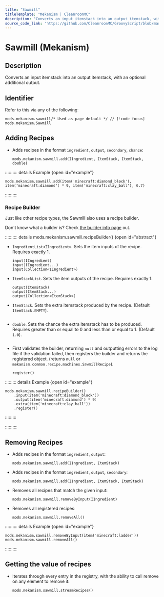 ```yaml
---
title: "Sawmill"
titleTemplate: "Mekanism | CleanroomMC"
description: "Converts an input itemstack into an output itemstack, with an optional additional output."
source_code_link: "https://github.com/CleanroomMC/GroovyScript/blob/master/src/main/java/com/cleanroommc/groovyscript/compat/mods/mekanism/Sawmill.java"
---
```


# Sawmill (Mekanism)

## Description

Converts an input itemstack into an output itemstack, with an optional additional output.

## Identifier

Refer to this via any of the following:

```groovy:no-line-numbers {1}
mods.mekanism.sawmill/* Used as page default */ // [!code focus]
mods.mekanism.Sawmill
```


## Adding Recipes

- Adds recipes in the format `ingredient`, `output`, `secondary`, `chance`:

    ```groovy:no-line-numbers
    mods.mekanism.sawmill.add(IIngredient, ItemStack, ItemStack, double)
    ```

:::::::::: details Example {open id="example"}
```groovy:no-line-numbers
mods.mekanism.sawmill.add(item('minecraft:diamond_block'), item('minecraft:diamond') * 9, item('minecraft:clay_ball'), 0.7)
```

::::::::::

### Recipe Builder

Just like other recipe types, the Sawmill also uses a recipe builder.

Don't know what a builder is? Check [the builder info page](../../../groovy/builder.md) out.

:::::::::: details mods.mekanism.sawmill.recipeBuilder() {open id="abstract"}
- `IngredientList<IIngredient>`. Sets the item inputs of the recipe. Requires exactly 1.

    ```groovy:no-line-numbers
    input(IIngredient)
    input(IIngredient...)
    input(Collection<IIngredient>)
    ```

- `ItemStackList`. Sets the item outputs of the recipe. Requires exactly 1.

    ```groovy:no-line-numbers
    output(ItemStack)
    output(ItemStack...)
    output(Collection<ItemStack>)
    ```

- `ItemStack`. Sets the extra itemstack produced by the recipe. (Default `ItemStack.EMPTY`).

    ```groovy:no-line-numbers
    ```

- `double`. Sets the chance the extra itemstack has to be produced. Requires greater than or equal to 0 and less than or equal to 1. (Default `1.0`).

    ```groovy:no-line-numbers
    ```

- First validates the builder, returning `null` and outputting errors to the log file if the validation failed, then registers the builder and returns the registered object. (returns `null` or `mekanism.common.recipe.machines.SawmillRecipe`).

    ```groovy:no-line-numbers
    register()
    ```

::::::::: details Example {open id="example"}
```groovy:no-line-numbers
mods.mekanism.sawmill.recipeBuilder()
    .input(item('minecraft:diamond_block'))
    .output(item('minecraft:diamond') * 9)
    .extra(item('minecraft:clay_ball'))
    .register()
```

:::::::::

::::::::::

## Removing Recipes

- Adds recipes in the format `ingredient`, `output`:

    ```groovy:no-line-numbers
    mods.mekanism.sawmill.add(IIngredient, ItemStack)
    ```

- Adds recipes in the format `ingredient`, `output`, `secondary`:

    ```groovy:no-line-numbers
    mods.mekanism.sawmill.add(IIngredient, ItemStack, ItemStack)
    ```

- Removes all recipes that match the given input:

    ```groovy:no-line-numbers
    mods.mekanism.sawmill.removeByInput(IIngredient)
    ```

- Removes all registered recipes:

    ```groovy:no-line-numbers
    mods.mekanism.sawmill.removeAll()
    ```

:::::::::: details Example {open id="example"}
```groovy:no-line-numbers
mods.mekanism.sawmill.removeByInput(item('minecraft:ladder'))
mods.mekanism.sawmill.removeAll()
```

::::::::::

## Getting the value of recipes

- Iterates through every entry in the registry, with the ability to call remove on any element to remove it:

    ```groovy:no-line-numbers
    mods.mekanism.sawmill.streamRecipes()
    ```
